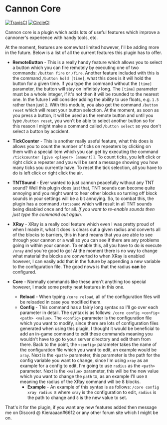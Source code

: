 # Cannon Core

[![TravisCI](https://travis-ci.com/Workinq/Cannon-Core.svg?token=eMQsHfKKKeVHmomJz3JR&branch=master)](https://travis-ci.com/Workinq/Cannon-Core)
[![CircleCI](https://circleci.com/gh/Workinq/Cannon-Core.svg?style=shield&circle-token=22f800d8409615c9012c9a3cf5d590fbf29b7015)](https://circleci.com/gh/Workinq/Cannon-Core)

Cannon core is a plugin which adds lots of useful features which improve a cannoner's experience with handy tools, etc.

At the moment, features are somewhat limited however, I'll be adding more in the future. Below is a list of all the current features this plugin has to offer.

- **RemoteButton** - This is a really handy feature which allows you to select a button which you can fire remotely by executing one of two commands: `/button fire` or `/fire`. Another feature included with this is the command `/button hold [time]`, what this does is it will hold the button for a given time. If you type the command without the `[time]` parameter, the button will stay on infinitely long. The `[time]` parameter must be a whole integer, if it's not then it will be rounded to the nearest one. In the future I will consider adding the ability to use floats, e.g. `1.5` rather than just `2`. With this module, you also get the command `/button reset` which will reset your button selection. At the moment, as soon as you press a button, it will be used as the remote button and until you type `/button reset`, you won't be able to select another button so for this reason I might make a command called `/button select` so you don't select a button by accident.

- **TickCounter** - This is another really useful feature, what this does is allows you to count the number of ticks on repeaters by clicking on them with a special item which you can get by executing the command `/tickcounter [give <player> [amount]]`. To count ticks, you left click or right click a repeater and you will be sent a message showing you how many ticks you currently have. To reset the tick selection, all you have to do is left click or right click the air.

- **TNTSound** - Ever wanted to just cannon peacefully without any TNT sound? Well this plugin does just that, TNT sounds can become quite annoying and you might want to hear other blocks so turning off block sounds in your settings will be a bit annoying. So, to combat this, the plugin has a command `/tntsound` which will result in all TNT sounds being disabled once and for all. *If you want to re-enable sounds then just type the command out again.*

- **XRay** - XRay is a really cool feature which even I was pretty proud of when I made it, what it does is clears out a given radius and converts all of the blocks to barriers, this in hand means that you are able to see through your cannon or a wall so you can see if there are any problems going in within your cannon. To enable this, all you have to do is execute `/xray` and you're good to go! At the moment there is no way to change what material the blocks are converted to when XRay is enabled however, I can easily add that in the future by appending a new variable to the configuration file. The good nows is that the radius **can** be configured.

- **Core** - Normally commands like these aren't anything too special however, I made some pretty neat features in this one.
  - **Reload** - When typing `/core reload`, all of the configuration files will be reloaded in case you modified them.
  - **Config** - This command has a fairly long syntax so I'll go over each parameter in detail. The syntax is as follows: `/core config <config> <path> <value>`. The `<config>` parameter is the configuration file which you want to modify, since there are lots of configuration files generated when using this plugin, I thought it would be beneficial to add an in-game command to edit these commands meaning you wouldn't have to go to your server directory and edit them from there. Back to the point, the `<config>` parameter takes the name of the configuration file which you want to edit, an example would be `xray`. Next is the `<path>` parameter, this parameter is the path for the config variable you want to change, since I'm using `xray` as an example for a config to edit, I'm going to use `radius` as the `<path>` parameter.  Next is the `<value>` parameter, this will be the new value which you want to change the `path` to, as an example I'll use `8` meaning the radius of the XRay command will be 8 blocks.
    - **Example** - An example of this syntax is as follows: `/core config xray radius 8` where `xray` is the configuration to edit, `radius` is the path to change and `8` is the new value to set.
    
That's it for the plugin, if you want any new features added then message me on Discord @ Kieraaaan#6612 or any other forum site which I might be on.